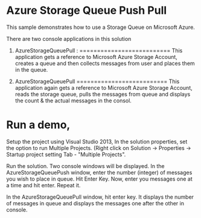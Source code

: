 Azure Storage Queue Push Pull
=============================

This sample demonstrates how to use a Storage Queue on Microsoft Azure. 

There are two console applications in this solution

1. AzureStorageQueuePull :
==========================
   This application gets a reference to Microsoft Azure Storage Account, creates a queue and then collects messages from user and places them in the queue. 

2. AzureStorageQueuePull
==========================
   This application again gets a reference to Microsoft Azure Storage Account, reads the storage queue, pulls the messages from queue and displays the count & the actual messages in the consol.
   
   
Run a demo, 
============================
Setup the project using Visual Studio 2013, In the solution properties, set the option to run Multiple Projects.
(Right click on Solution -> Properties -> Startup project setting Tab - "Multiple Projects".
   
Run the solution. Two console windows will be displayed. 
In the AzureStorageQueuePush window, enter the number (integer) of messages you wish to place in queue. Hit Enter Key.
Now, enter you messages one at a time and hit enter. Repeat it.

In the AzureStorageQueuePull window, hit enter key. It displays the number of messages in queue and displays the messages one after the other in console.
